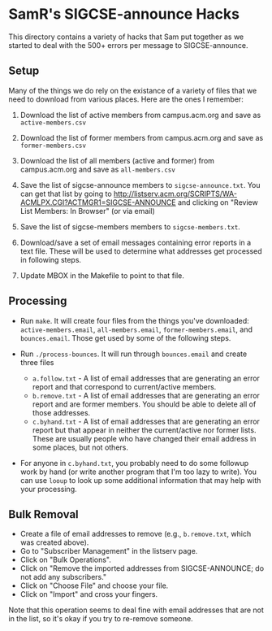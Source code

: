 SamR's SIGCSE-announce Hacks
============================

This directory contains a variety of hacks that Sam put together as we
started to deal with the 500+ errors per message to SIGCSE-announce.

Setup
-----

Many of the things we do rely on the existance of a variety of files
that we need to download from various places.  Here are the ones I
remember:

1. Download the list of active members from campus.acm.org and save
   as `active-members.csv`

2. Download the list of former members from campus.acm.org and save
   as `former-members.csv`

3. Download the list of all members (active and former) from campus.acm.org 
   and save as `all-members.csv`

4. Save the list of sigcse-announce members to `sigcse-announce.txt`.
   You can get that list by going to 
   <http://listserv.acm.org/SCRIPTS/WA-ACMLPX.CGI?ACTMGR1=SIGCSE-ANNOUNCE>
   and clicking on "Review List Members: In Browser" (or via email)

5. Save the list of sigcse-members members to `sigcse-members.txt`.

6. Download/save a set of email messages containing error reports in a 
   text file.  These will be used to determine what addresses get processed
   in following steps.

7. Update MBOX in the Makefile to point to that file.

Processing
----------

* Run `make`.  It will create four files from the things you've
  downloaded: `active-members.email`, `all-members.email`, 
  `former-members.email`, and `bounces.email`.  Those get used by some 
  of the following steps.

* Run `./process-bounces`.  It will run through `bounces.email`
  and create three files
    * `a.follow.txt` - A list of email addresses that are generating
      an error report and that correspond to current/active members.
    * `b.remove.txt` - A list of email addresses that are generating
      an error report and are former members.  You should be able to
      delete all of those addresses.
    * `c.byhand.txt` - A list of email addresses that are generating
      an error report but that appear in neither the current/active nor
      former lists.  These are usually people who have changed their
      email address in some places, but not others.

* For anyone in `c.byhand.txt`, you probably need to do some followup
  work by hand (or write another program that I'm too lazy to write).
  You can use `looup` to look up some additional information that may
  help with your processing.

Bulk Removal
------------

* Create a file of email addresses to remove (e.g., `b.remove.txt`, which
  was created above).
* Go to "Subscriber Management" in the listserv page.
* Click on "Bulk Operations".
* Click on "Remove the imported addresses from SIGCSE-ANNOUNCE; do not add any subscribers."
* Click on "Choose File" and choose your file.
* Click on "Import" and cross your fingers.

Note that this operation seems to deal fine with email addresses that are
not in the list, so it's okay if you try to re-remove someone.
